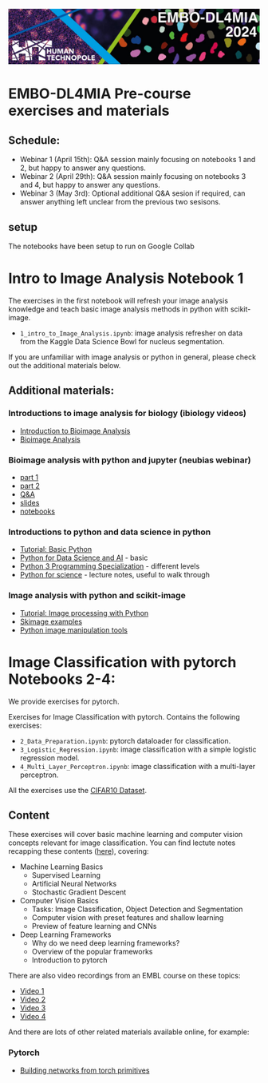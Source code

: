 ![Banner](https://raw.githubusercontent.com/dl4mia/.github/2024/img/DL4MIA_banner_2024.png)

# EMBO-DL4MIA Pre-course exercises and materials

## Schedule:

- Webinar 1 (April 15th): Q&A session mainly focusing on notebooks 1 and 2, but happy to answer any questions.
- Webinar 2 (April 29th): Q&A session mainly focusing on notebooks 3 and 4, but happy to answer any questions. 
- Webinar 3 (May 3rd): Optional additional Q&A sesion if required, can answer anything left unclear from the previous two sesisons.

## setup
The notebooks have been setup to run on Google Collab

# Intro to Image Analysis Notebook 1

The exercises in the first notebook will refresh your image analysis knowledge and teach basic image analysis methods in python with scikit-image.
- `1_intro_to_Image_Analysis.ipynb`: image analysis refresher on data from the Kaggle Data Science Bowl for nucleus segmentation. 

If you are unfamiliar with image analysis or python in general, please check out the additional materials below. 

## Additional materials:
 
### Introductions to image analysis for biology (ibiology videos)
 * [Introduction to Bioimage Analysis](https://www.ibiology.org/techniques/introduction-to-bioimage-analysis/)
 * [Bioimage Analysis](https://www.ibiology.org/techniques/bioimage-analysis/)

### Bioimage analysis with python and jupyter (neubias webinar)
* [part 1](https://www.youtube.com/watch?v=2KF8vBrp3Zw&t=0s)
* [part 2](https://www.youtube.com/watch?v=Y3pB3wnOivE&t=0s)
* [Q&A](https://forum.image.sc/t/neubias-academy-home-webinar-interactive-bioimage-analysis-with-python-and-jupyter-questions-answers/37596)
* [slides](https://docs.google.com/presentation/d/1N1ikhtEscuviINAnqUXnUSRS-Gz9sp-0bX8IO_ecW3E/edit)
* [notebooks](https://github.com/guiwitz/neubias_academy_biapy)

### Introductions to python and data science in python
 * [Tutorial: Basic Python](https://www.w3schools.com/python/)
 * [Python for Data Science and AI](https://www.coursera.org/learn/python-for-applied-data-science-ai) - basic
 * [Python 3 Programming Specialization](https://www.coursera.org/specializations/python-3-programming) - different levels 
 * [Python for science](https://scipy-lectures.org/intro/index.html) - lecture notes, useful to walk through

### Image analysis with python and scikit-image
 * [Tutorial: Image processing with Python](https://datacarpentry.org/image-processing/)
 * [Skimage examples](https://scikit-image.org/docs/stable/auto_examples/index.html)
 * [Python image manipulation tools](https://opensource.com/article/19/3/python-image-manipulation-tools)


 # Image Classification with pytorch Notebooks 2-4:

We provide exercises for pytorch.

Exercises for Image Classification with pytorch. Contains the following exercises:
- `2_Data_Preparation.ipynb`: pytorch dataloader for classification. 
- `3_Logistic_Regression.ipynb`: image classification with a simple logistic regression model. 
- `4_Multi_Layer_Perceptron.ipynb`: image classification with a multi-layer perceptron. 

All the exercises use the [CIFAR10 Dataset](https://www.cs.toronto.edu/~kriz/cifar.html).


## Content

These exercises will cover basic machine learning and computer vision concepts relevant for image classification.
You can find lectute notes recapping these contents ([here](https://docs.google.com/presentation/d/1PNoyDIemKKE7Eo02txJfY0kge7tqlrWB1EY9USK4OGY/edit?usp=sharing)), covering:

- Machine Learning Basics
    - Supervised Learning
    - Artificial Neural Networks
    - Stochastic Gradient Descent
- Computer Vision Basics
    - Tasks: Image Classification, Object Detection and Segmentation
    - Computer vision with preset features and shallow learning
    - Preview of feature learning and CNNs
- Deep Learning Frameworks
    - Why do we need deep learning frameworks?
    - Overview of the popular frameworks
    - Introduction to pytorch

There are also video recordings from an EMBL course on these topics:
- [Video 1](https://www.youtube.com/watch?v=-TDNDv2C6ow&feature=em-share_video_user)
- [Video 2](https://www.youtube.com/watch?v=-RmipXviG8E&feature=em-share_video_user)
- [Video 3](https://www.youtube.com/watch?v=_dNc7odIRiM&feature=em-share_video_user)
- [Video 4](https://www.youtube.com/watch?v=-hHtfd9JrAg&feature=em-share_video_user)

And there are lots of other related materials available online, for example:

### Pytorch
 * [Building networks from torch primitives](https://pytorch.org/tutorials/beginner/nn_tutorial.html)
